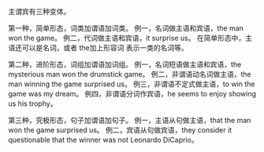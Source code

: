 
主谓宾有三种变体。

第一种，简单形态，词类加谓语加词类。
例一，名词做主语和宾语，the man won the game。
例二，代词做主语和宾语，it surprise us。
在简单形态中，主语还可以是名词，或者 the加上形容词 表示一类的名词等。

第二种，进阶形态，词组加谓语加词组。
例一，名词短语做主语和宾语，the mysterious man won the drumstick game。
例二，非谓语动名词做主语，the man winning the game surprised us。
例三，非谓语不定式做主语，to win the game was my dream。
例四，非谓语分词作宾语，he seems to enjoy showing us his trophy。

第三种，究极形态，句子加谓语加句子。
例一，主语从句做主语，that the man won the game surprised  us。
例二，宾语从句做宾语，they consider it questionable that the winner was not Leonardo DiCaprio。








